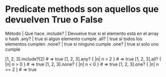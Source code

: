 # Predicate methods son aquellos que devuelven True o False

Método | Qué hace
.include? | Devuelve true si el elemento está en el array o hash
.any? | true si algún elemento cumple
.all? | true si todos los elementos cumplen
.none? | true si ninguno cumple
.one? | true si solo uno cumple

[1, 2, 3].include?(2)    # => true
[1, 2, 3].any? { |n| n > 2 }  # => true
[1, 2, 3].all? { |n| n > 0 }  # => true
[1, 2, 3].none? { |n| n < 0 } # => true
[1, 2, 3].one? { |n| n == 2 } # => true

